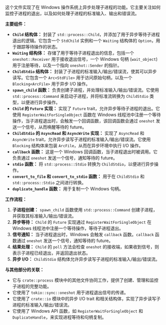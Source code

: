 这个文件实现了在 Windows 操作系统上异步处理子进程的功能。它主要关注如何监控子进程的退出，以及如何处理子进程的标准输入、输出和错误流。

**主要组件：**

*   **`Child` 结构体：** 封装了 `std::process::Child`，并添加了用于异步等待子进程退出的逻辑。它包含一个 `StdChild` 实例和一个 `Waiting` 结构体的 `Option`，用于跟踪等待操作的状态。
*   **`Waiting` 结构体：** 存储了用于等待子进程退出的信息，包括一个 `oneshot::Receiver` 用于接收退出信号，一个 Windows 句柄 (`wait_object`) 用于注册等待，以及一个指向 `oneshot::Sender` 的指针。
*   **`ChildStdio` 结构体：** 封装了子进程的标准输入/输出/错误流，使其可以异步读写。它包含一个 `Arc<StdFile>` 用于访问原始句柄，以及一个 `Blocking<ArcFile>` 用于异步 I/O 操作。
*   **`spawn_child` 函数：** 负责创建子进程，并处理标准输入/输出/错误流。它使用 `std::process::Command` 来启动子进程，并将标准流转换为 `ChildStdio` 类型，以便进行异步操作。
*   **`Child` 的 `Future` 实现：** 实现了 `Future` trait，允许异步等待子进程的退出。它使用 `RegisterWaitForSingleObject` 函数在 Windows 线程池中注册一个等待操作，当子进程退出时，会触发一个回调函数，该回调函数会通过 `oneshot` 发送一个信号，从而唤醒等待的 future。
*   **`ChildStdio` 的 `AsyncRead` 和 `AsyncWrite` 实现：** 实现了 `AsyncRead` 和 `AsyncWrite` trait，允许异步读写子进程的标准输入/输出/错误流。它使用 `Blocking` 结构体来包装 `ArcFile`，从而在异步环境中执行 I/O 操作。
*   **`callback` 函数：** 这是一个 Windows 回调函数，当子进程退出时被调用。它负责通过 `oneshot` 发送一个信号，通知等待的 future。
*   **`stdio` 函数：** 将 `std::process::Stdio` 转换为 `ChildStdio`，以便进行异步操作。
*   **`convert_to_file` 和 `convert_to_stdio` 函数：** 用于在 `ChildStdio` 和 `std::process::Stdio` 之间进行转换。
*   **`duplicate_handle` 函数：** 用于复制一个 Windows 句柄。

**工作流程：**

1.  **子进程创建：** `spawn_child` 函数使用 `std::process::Command` 创建子进程，并获取其标准输入/输出/错误流。
2.  **异步等待：** `Child` 的 `Future` 实现通过 `RegisterWaitForSingleObject` 在 Windows 线程池中注册一个等待操作，等待子进程退出。
3.  **信号通知：** 当子进程退出时，Windows 会触发 `callback` 函数。`callback` 函数通过 `oneshot` 发送一个信号，通知等待的 future。
4.  **结果处理：** `Child` 的 `poll` 方法会检查 `oneshot` 的接收端，如果收到信号，则表示子进程已经退出，并返回退出状态。
5.  **异步 I/O：** `ChildStdio` 结构体允许异步读写子进程的标准输入/输出/错误流。

**与其他部分的关联：**

*   它与 `crate::process` 模块中的其他文件协同工作，提供了创建、管理和监控子进程的完整功能。
*   它使用了 `tokio::sync::oneshot` 用于进程退出信号的传递。
*   它使用了 `crate::io` 模块中的异步 I/O trait 和相关结构体，实现了异步读写子进程的标准输入/输出/错误流。
*   它使用了 Windows API 函数，如 `RegisterWaitForSingleObject` 和 `DuplicateHandle`，来实现进程等待和句柄复制。
